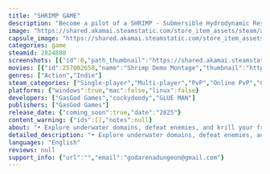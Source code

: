 ```yaml
---
title: "SHRIMP GAME"
description: "Become a pilot of a SHRIMP - Submersible Hydrodynamic Research Integrated Marine Platform. Krill your friends, explore areas for loot and customize your SHRIMP!"
image: "https://shared.akamai.steamstatic.com/store_item_assets/steam/apps/2824880/header.jpg?t=1721681894"
capsule_image: "https://shared.akamai.steamstatic.com/store_item_assets/steam/apps/2824880/capsule_231x87.jpg?t=1721681894"
categories: game
steamid: 2824880
screenshots: [{"id":0,"path_thumbnail":"https://shared.akamai.steamstatic.com/store_item_assets/steam/apps/2824880/ss_998c5bb5924514618ed276cbf6467fcd608359a5.600x338.jpg?t=1721681894","path_full":"https://shared.akamai.steamstatic.com/store_item_assets/steam/apps/2824880/ss_998c5bb5924514618ed276cbf6467fcd608359a5.1920x1080.jpg?t=1721681894"},{"id":1,"path_thumbnail":"https://shared.akamai.steamstatic.com/store_item_assets/steam/apps/2824880/ss_c7fd3c149c914f40c4b3c9e6d7c9e835950020fa.600x338.jpg?t=1721681894","path_full":"https://shared.akamai.steamstatic.com/store_item_assets/steam/apps/2824880/ss_c7fd3c149c914f40c4b3c9e6d7c9e835950020fa.1920x1080.jpg?t=1721681894"},{"id":2,"path_thumbnail":"https://shared.akamai.steamstatic.com/store_item_assets/steam/apps/2824880/ss_7ad56fbee581da82db3b551e1290cace42c16ab7.600x338.jpg?t=1721681894","path_full":"https://shared.akamai.steamstatic.com/store_item_assets/steam/apps/2824880/ss_7ad56fbee581da82db3b551e1290cace42c16ab7.1920x1080.jpg?t=1721681894"},{"id":3,"path_thumbnail":"https://shared.akamai.steamstatic.com/store_item_assets/steam/apps/2824880/ss_a8abcb35cd44ae80e65cafcdb02e2fa839775474.600x338.jpg?t=1721681894","path_full":"https://shared.akamai.steamstatic.com/store_item_assets/steam/apps/2824880/ss_a8abcb35cd44ae80e65cafcdb02e2fa839775474.1920x1080.jpg?t=1721681894"},{"id":4,"path_thumbnail":"https://shared.akamai.steamstatic.com/store_item_assets/steam/apps/2824880/ss_a0774018f27c4f7ce214a9a82cb8ca9f0194195f.600x338.jpg?t=1721681894","path_full":"https://shared.akamai.steamstatic.com/store_item_assets/steam/apps/2824880/ss_a0774018f27c4f7ce214a9a82cb8ca9f0194195f.1920x1080.jpg?t=1721681894"}]
movies: [{"id":257002658,"name":"Shrimp Demo Montage","thumbnail":"https://shared.akamai.steamstatic.com/store_item_assets/steam/apps/257002658/movie.293x165.jpg?t=1721167451","webm":{"480":"http://video.akamai.steamstatic.com/store_trailers/257002658/movie480_vp9.webm?t=1721167451","max":"http://video.akamai.steamstatic.com/store_trailers/257002658/movie_max_vp9.webm?t=1721167451"},"mp4":{"480":"http://video.akamai.steamstatic.com/store_trailers/257002658/movie480.mp4?t=1721167451","max":"http://video.akamai.steamstatic.com/store_trailers/257002658/movie_max.mp4?t=1721167451"},"highlight":true}]
genres: ["Action","Indie"]
steam_categories: ["Single-player","Multi-player","PvP","Online PvP","Co-op","Online Co-op","Full controller support"]
platforms: {"windows":true,"mac":false,"linux":false}
developers: ["GasGod Games","cockydoody","GLUE MAN"]
publishers: ["GasGod Games"]
release_date: {"coming_soon":true,"date":"2025"}
content_warning: {"ids":[],"notes":null}
about: "• Explore underwater domains, defeat enemies, and krill your friends<br>• Unlock and pilot new SHRIMPs with unique strengths and weaknesses<br><img class=\"bb_img\" src=\"https://shared.akamai.steamstatic.com/store_item_assets/steam/apps/2824880/extras/shrimpgif.gif?t=1721681894\" /><br>• SHRIMPs can fuse elemental classes - resulting in tons of unique abilities!<br><img class=\"bb_img\" src=\"https://shared.akamai.steamstatic.com/store_item_assets/steam/apps/2824880/extras/ults.png?t=1721681894\" /><br>• A SHRIMP GAME concludes with a special event - like a boss battle!<br><img class=\"bb_img\" src=\"https://shared.akamai.steamstatic.com/store_item_assets/steam/apps/2824880/extras/boss.png?t=1721681894\" /><br>• Players can use the SHRIMPs they've completed a SHRIMP GAME with in a variety of PRO MODES"
detailed_description: "• Explore underwater domains, defeat enemies, and krill your friends<br>• Unlock and pilot new SHRIMPs with unique strengths and weaknesses<br><img class=\"bb_img\" src=\"https://shared.akamai.steamstatic.com/store_item_assets/steam/apps/2824880/extras/shrimpgif.gif?t=1721681894\" /><br>• SHRIMPs can fuse elemental classes - resulting in tons of unique abilities!<br><img class=\"bb_img\" src=\"https://shared.akamai.steamstatic.com/store_item_assets/steam/apps/2824880/extras/ults.png?t=1721681894\" /><br>• A SHRIMP GAME concludes with a special event - like a boss battle!<br><img class=\"bb_img\" src=\"https://shared.akamai.steamstatic.com/store_item_assets/steam/apps/2824880/extras/boss.png?t=1721681894\" /><br>• Players can use the SHRIMPs they've completed a SHRIMP GAME with in a variety of PRO MODES"
languages: "English"
reviews: null
support_info: {"url":"","email":"godarenadungeon@gmail.com"}
---
```


